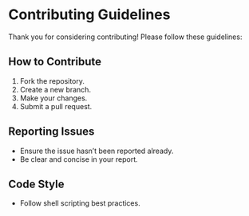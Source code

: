 # Contributing Guidelines

Thank you for considering contributing! Please follow these guidelines:

## How to Contribute
1. Fork the repository.
2. Create a new branch.
3. Make your changes.
4. Submit a pull request.

## Reporting Issues
- Ensure the issue hasn’t been reported already.
- Be clear and concise in your report.

## Code Style
- Follow shell scripting best practices.
